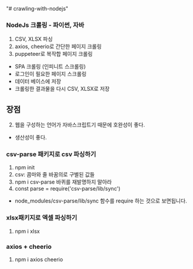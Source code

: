 "# crawling-with-nodejs"
### NodeJs 크롤링 - 파이썬, 자바
1. CSV, XLSX 파싱
1. axios, cheerio로 간단한 페이지 크롤링
1. puppeteer로 복작합 페이지 크롤링
  - SPA 크롤링 (인피니트 스크롤링)
  - 로그인이 필요한 페이지 스크롤링
  - 데이터 베이스에 저장
  - 크롤링한 결과물을 다시 CSV, XLSX로 저장
## 장점
2. 웹을 구성하는 언어가 자바스크립트기 때문에 호완성이 좋다.
  - 생산성이 좋다.

### csv-parse 패키지로 csv 파싱하기
1. npm init
2. csv: 콤마와 줄 바꿈의로 구별된 값들
3. npm i csv-parse 바퀴를 재발명하지 말아라
4. const parse = require('csv-parse/lib/sync')
  - node_modules/csv-parse/lib/sync 함수를 require 하는 것으로 보면됩니다.

### xlsx패키지로  엑셀 파싱하기
1. npm i xlsx

### axios + cheerio
1. npm i axios cheerio
